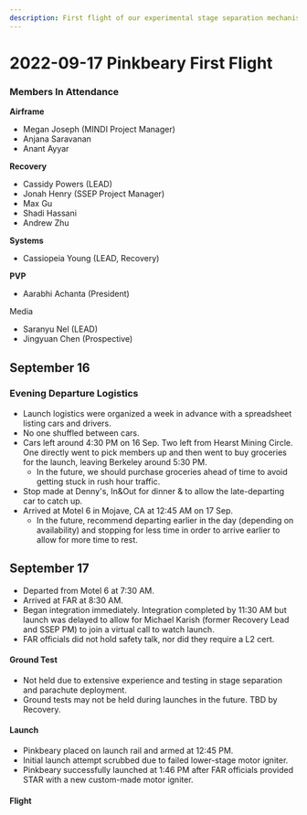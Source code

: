 ```yaml
---
description: First flight of our experimental stage separation mechanism
---
```


# 2022-09-17 Pinkbeary First Flight

### Members In Attendance

**Airframe**

* Megan Joseph (MINDI Project Manager)
* Anjana Saravanan
* Anant Ayyar

**Recovery**

* Cassidy Powers (LEAD)
* Jonah Henry (SSEP Project Manager)
* Max Gu
* Shadi Hassani
* Andrew Zhu

**Systems**

* Cassiopeia Young (LEAD, Recovery)

**PVP**

* Aarabhi Achanta (President)

Media

* Saranyu Nel (LEAD)
* Jingyuan Chen (Prospective)

## September 16

### Evening Departure Logistics

* Launch logistics were organized a week in advance with a spreadsheet listing cars and drivers.
* No one shuffled between cars.
* Cars left around 4:30 PM on 16 Sep. Two left from Hearst Mining Circle. One directly went to pick members up and then went to buy groceries for the launch, leaving Berkeley around 5:30 PM.
  * In the future, we should purchase groceries ahead of time to avoid getting stuck in rush hour traffic.
* Stop made at Denny's, In\&Out for dinner & to allow the late-departing car to catch up.
* Arrived at Motel 6 in Mojave, CA at 12:45 AM on 17 Sep.
  * In the future, recommend departing earlier in the day (depending on availability) and stopping for less time in order to arrive earlier to allow for more time to rest.

## September 17&#x20;

* Departed from Motel 6 at 7:30 AM.
* Arrived at FAR at 8:30 AM.
* Began integration immediately. Integration completed by 11:30 AM but launch was delayed to allow for Michael Karish (former Recovery Lead and SSEP PM) to join a virtual call to watch launch.
* FAR officials did not hold safety talk, nor did they require a L2 cert.

#### Ground Test

* Not held due to extensive experience and testing in stage separation and parachute deployment.
* Ground tests may not be held during launches in the future. TBD by Recovery.

#### **Launch**

* Pinkbeary placed on launch rail and armed at 12:45 PM.
* Initial launch attempt scrubbed due to failed lower-stage motor igniter.
* Pinkbeary successfully launched at 1:46 PM after FAR officials provided STAR with a new custom-made motor igniter.

#### Flight



